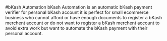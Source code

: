 #bKash Automation
bKash Automation is an automatic bKash payment verifier for personal bKash account it is perfect for small ecommerce business who cannot afford or have enough documents to register a bKash merchent account or do not want to register a bKash merchent account to avoid extra work but want to automate the bKash payment with their personal account.

